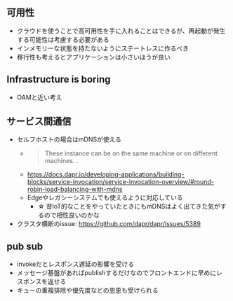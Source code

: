 ## 可用性
- クラウドを使うことで高可用性を手に入れることはできるが、再起動が発生する可能性は考慮する必要がある
- インメモリーな状態を持たないようにステートレスに作るべき
- 移行性も考えるとアプリケーションは小さいほうが良い

## Infrastructure is boring
- OAMと近い考え

## サービス間通信
- セルフホストの場合はmDNSが使える
  - > These instance can be on the same machine or on different machines. .
  - https://docs.dapr.io/developing-applications/building-blocks/service-invocation/service-invocation-overview/#round-robin-load-balancing-with-mdns
  - Edgeやレガシーシステムでも使えるように対応している
    - ☆ 昔IoT的なことをやっていたときにもmDNSはよく出てきた気がするので相性良いのかな
- クラスタ横断のissue: https://github.com/dapr/dapr/issues/5389

## pub sub
- invokeだとレスポンス遅延の影響を受ける
- メッセージ基盤があればpublishするだけなのでフロントエンドに早めにレスポンスを返せる
- キューの重複排除や優先度などの恩恵も受けられる
